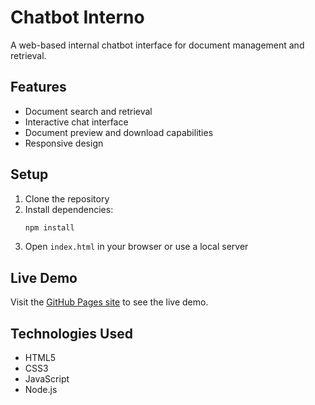 # Chatbot Interno

A web-based internal chatbot interface for document management and retrieval.

## Features
- Document search and retrieval
- Interactive chat interface
- Document preview and download capabilities
- Responsive design

## Setup
1. Clone the repository
2. Install dependencies:
   ```bash
   npm install
   ```
3. Open `index.html` in your browser or use a local server

## Live Demo
Visit the [GitHub Pages site](https://bernardoamorim6.github.io/chatbot-interno/) to see the live demo.

## Technologies Used
- HTML5
- CSS3
- JavaScript
- Node.js 